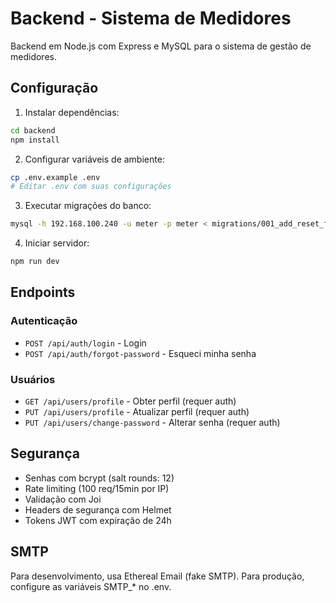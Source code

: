 
# Backend - Sistema de Medidores

Backend em Node.js com Express e MySQL para o sistema de gestão de medidores.

## Configuração

1. Instalar dependências:
```bash
cd backend
npm install
```

2. Configurar variáveis de ambiente:
```bash
cp .env.example .env
# Editar .env com suas configurações
```

3. Executar migrações do banco:
```bash
mysql -h 192.168.100.240 -u meter -p meter < migrations/001_add_reset_fields.sql
```

4. Iniciar servidor:
```bash
npm run dev
```

## Endpoints

### Autenticação
- `POST /api/auth/login` - Login
- `POST /api/auth/forgot-password` - Esqueci minha senha

### Usuários
- `GET /api/users/profile` - Obter perfil (requer auth)
- `PUT /api/users/profile` - Atualizar perfil (requer auth)
- `PUT /api/users/change-password` - Alterar senha (requer auth)

## Segurança

- Senhas com bcrypt (salt rounds: 12)
- Rate limiting (100 req/15min por IP)
- Validação com Joi
- Headers de segurança com Helmet
- Tokens JWT com expiração de 24h

## SMTP

Para desenvolvimento, usa Ethereal Email (fake SMTP).
Para produção, configure as variáveis SMTP_* no .env.

